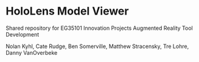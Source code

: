 # HoloLens Model Viewer
Shared repository for EG35101 Innovation Projects
Augmented Reality Tool Development

Nolan Kyhl, Cate Rudge, Ben Somerville, Matthew Stracensky, Tre Lohre, Danny VanOverbeke
